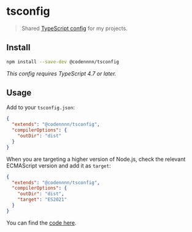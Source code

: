 # tsconfig

> Shared [TypeScript config](https://www.typescriptlang.org/docs/handbook/tsconfig-json.html) for my projects.

## Install

```sh
npm install --save-dev @codennnn/tsconfig
```

_This config requires TypeScript 4.7 or later._

## Usage

Add to your `tsconfig.json`:

```json
{
  "extends": "@codennnn/tsconfig",
  "compilerOptions": {
    "outDir": "dist"
  }
}
```

When you are targeting a higher version of Node.js, check the relevant ECMAScript version and add it as `target`:

```json
{
  "extends": "@codennnn/tsconfig",
  "compilerOptions": {
    "outDir": "dist",
    "target": "ES2021"
  }
}
```

You can find the [code here](./tsconfig.json).
